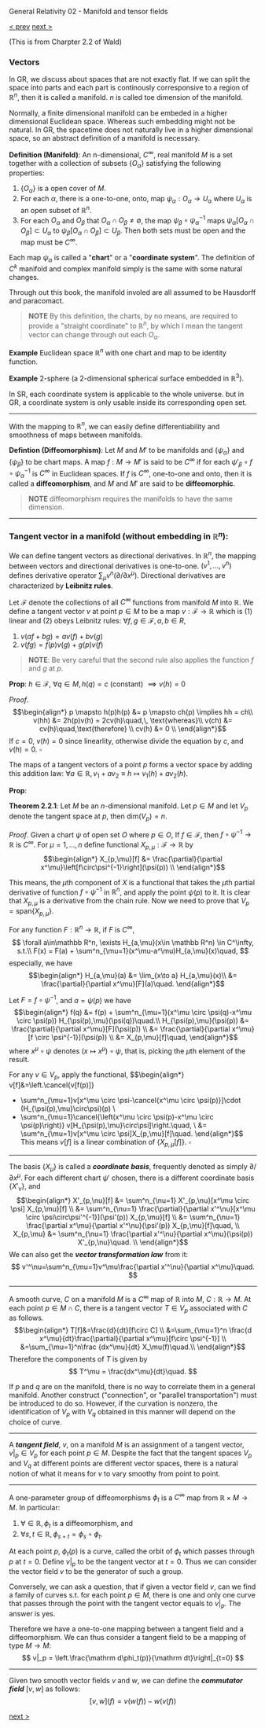 General Relativity 02 - Manifold and tensor fields

[< prev](/read.php?page=wald-gr/gr-01)
[next >](/read.php?page=wald-gr/gr-03)

(This is from Charpter 2.2 of Wald)

### Vectors

In GR, we discuss about spaces that are not exactly flat. If we can split the space into parts and each part is continously corresponsive to a region of $\mathbb R^n$, then it is called a manifold. $n$ is called toe dimension of the manifold.

Normally, a finite dimensional manifold can be embeded in a higher dimensional Euclidean space. Whereas such embedding might not be natural. In GR, the spacetime does not naturally live in a higher dimensional space, so an abstract definition of a manifold is necessary.

**Definition (Manifold)**: An n-dimensional, $C^\infty$, real manifold $M$ is a set together with a collection of subsets $\{O_\alpha\}$ satisfying the following properties:

1. $\{O_\alpha\}$ is a open cover of $M$.
2. For each $\alpha$, there is a one-to-one, onto, map $\psi_\alpha: O_\alpha \to U_\alpha$ where $U_\alpha$ is an open subset of $\mathbb R^n$.
3. For each $O_\alpha$ and $O_\beta$ that $O_\alpha \cap O_\beta \neq \emptyset$, the map $\psi_\beta \circ \psi_\alpha^{-1}$ maps $\psi_\alpha[O_\alpha \cap O_\beta] \subset U_\alpha$ to $\psi_\beta[O_\alpha \cap O_\beta] \subset U_\beta$. Then both sets must be open and the map must be $C^\infty$.

Each map $\psi_\alpha$ is called a "**chart**" or a "**coordinate system**". The definition of $C^k$ manifold and complex manifold simply is the same with some natural changes.

Through out this book, the manifold involed are all assumed to be Hausdorff and paracomact.

> **NOTE** By this definition, the charts, by no means, are required to provide a "straight coordinate" to $\mathbb R^n$, by which I mean the tangent vector can change through out each $O_\alpha$.

**Example** Euclidean space $\mathbb R^n$ with one chart and map to be identity function.

**Example** 2-sphere (a 2-dimensional spherical surface embedded in $\mathbb R^3$).

In SR, each coordinate system is applicable to the whole universe. but in GR, a coordinate system is only usable inside its corresponding open set.

---

With the mapping to $\mathbb R^n$, we can easily define differentiability and smoothness of maps between manifolds.

**Defintion (Diffeomorphism)**: Let $M$ and $M'$ to be manifolds and $\{\psi_\alpha\}$ and $\{\psi_\beta\}$ to be chart maps. A map $f:M\to M'$ is said to be $C^\infty$ if for each $\psi'_\beta \circ f \circ \psi_\alpha^{-1}$ is $C^\infty$ in Euclidean spaces. If $f$ is $C^\infty$, one-to-one and onto, then it is called a **diffeomorphism**, and $M$ and $M'$ are said to be **diffeomorphic**.

> **NOTE** diffeomorphism requires the manifolds to have the same dimension.

---

### Tangent vector in a manifold (without embedding in $\mathbb R^n$):

We can define tangent vectors as directional derivatives. In $\mathbb R^n$, the mapping between vectors and directional derivatives is one-to-one. $(v^1,...,v^n)$ defines derivative operator $\sum_\mu v^n(\partial/\partial x^\mu)$. Directional derivatives are characterized by **Leibnitz rules**.

Let $\mathcal F$ denote the collections of all $C^\infty$ functions from manifold $M$ into $\mathbb R$. We define a tangent vector $v$ at point $p \in M$ to be a map $v: \mathcal F \to \mathbb R$ which is (1) linear and (2) obeys Leibnitz rules: $\forall f,g \in \mathcal F, a, b \in R,$

1. $v(af+bg)=av(f) + bv(g)$
2. $v(fg) = f(p)v(g) + g(p)v(f)$

>**NOTE**: Be very careful that the second rule also applies the function $f$ and $g$ at $p$.

**Prop**: $h\in\mathcal F,\ \forall q \in M, h(q) = c \text{ (constant) } \implies v(h) = 0$

_Proof_.
$$\begin{align*}
p \mapsto h(p)h(p) &= p \mapsto ch(p) \implies hh = ch\\
v(hh) &= 2h(p)v(h) = 2cv(h)\quad,\, \text{whereas}\\
v(ch) &= cv(h)\quad,\text{therefore} \\
cv(h) &= 0 \\
\end{align*}$$
If $c = 0$, $v(h) = 0$ since linearlity, otherwise divide the equation by $c$, and $v(h) = 0$. $\square$

The maps of a tangent vectors of a point $p$ forms a vector space by adding this addition law: $\forall a \in \mathbb R, v_1 + av_2 \equiv h \mapsto v_1(h) + av_2(h)$.

**Prop**:

**Theorem 2.2.1**: Let $M$ be an $n$-dimensional manifold. Let $p\in M$ and let $V_p$ denote the tangent space at $p$, then $\mathrm {dim}(V_p) = n$.

_Proof_. Given a chart $\psi$ of open set $O$ where $p \in O$, If $f \in \mathcal F$, then $f\circ \psi^{-1} \to \mathbb R$ is $C^\infty$. For $\mu = 1, ..., n$ define functional $X_{p,\mu}: \mathcal F \to \mathbb R$ by
$$\begin{align*}
X_{p,\mu}[f] &= \frac{\partial}{\partial x^\mu}\left[f\circ\psi^{-1}\right](\psi(p)) \\
\end{align*}$$

This means, the $\mu$th component of $X$ is a functional that takes the $\mu$th partial derivative of function $f\circ\psi^{-1}$ in $\mathbb R^n$, and apply the point $\psi(p)$ to it.
It is clear that $X_{p,\mu}$ is a derivative from the chain rule. Now we need to prove that $V_p = \mathrm{span}\left\{X_{p,\mu}\right\}$.

For any function $F: \mathbb R^n \to \mathbb R$, if $F$ is $C^\infty$,
$$
\forall a\in\mathbb R^n, \exists H_{a,\mu}(x\in \mathbb R^n) \in C^\infty, s.t.\\
F(x) = F(a) + \sum^n_{\mu=1}(x^\mu-a^\mu)H_{a,\mu}(x)\quad,
$$
especially, we have
$$\begin{align*}
H_{a,\mu}(a)  &= \lim_{x\to a} H_{a,\mu}(x)\\
          &= \frac{\partial}{\partial x^\mu}[F](a)\quad.
\end{align*}$$

Let $F= f\circ \psi^{-1}$, and $a=\psi(p)$ we have
$$\begin{align*}
f(q) &= f(p) + \sum^n_{\mu=1}(x^\mu \circ \psi(q)-x^\mu \circ \psi(p)) H_{\psi(p),\mu}(\psi(q))\quad.\\
H_{\psi(p),\mu}(\psi(p)) &= \frac{\partial}{\partial x^\mu}[F](\psi(p)) \\
      &= \frac{\partial}{\partial x^\mu}[f \circ \psi^{-1}](\psi(p)) \\
      &= X_{p,\mu}[f]\quad,
\end{align*}$$
where $x^\mu \circ \psi$ denotes $(x\mapsto x^\mu) \circ \psi$, that is, picking the $\mu$th element of the result.

For any $v \in V_p$, apply the functional,
$$\begin{align*}
v[f]&=\left.\cancel{v[f(p)]}
  + \sum^n_{\mu=1}v[x^\mu \circ \psi-\cancel{x^\mu \circ \psi(p)}]\cdot (H_{\psi(p),\mu}\circ\psi)(p) \\
  + \sum^n_{\mu=1}\cancel{\left(x^\mu \circ \psi(p)-x^\mu \circ \psi(p)\right)} v[H_{\psi(p),\mu}\circ\psi]\right.\quad, \\
  &= \sum^n_{\mu=1}v[x^\mu \circ \psi]X_{p,\mu}[f]\quad.
\end{align*}$$
This means $v[f]$ is a linear combination of $\{X_{p,\mu}[f]\}$. $\square$

---

The basis $\{X_\mu\}$ is called a ***coordinate basis***, frequently denoted as simply $\partial/\partial x^\mu$. For each different chart $\psi'$ chosen, there is a different coordinate basis $\{X'_\nu\}$, and
$$\begin{align*}
X'_{p,\nu}[f] &= \sum^n_{\nu=1} X'_{p,\nu}[x^\mu \circ \psi] X_{p,\mu}[f] \\
&= \sum^n_{\nu=1} \frac{\partial}{\partial x'^\nu}[x^\mu \circ \psi\circ\psi'^{-1}](\psi'(p)) X_{p,\mu}[f] \\
&= \sum^n_{\nu=1} \frac{\partial x^\mu}{\partial x'^\nu}(\psi'(p)) X_{p,\mu}[f]\quad, \\
X_{p,\mu} &= \sum^n_{\nu=1} \frac{\partial x'^\nu}{\partial x^\mu}(\psi(p)) X'_{p,\nu}\quad. \\
\end{align*}$$
We can also get the ***vector transformation law*** from it:
$$
v'^\nu=\sum^n_{\mu=1}v^\mu\frac{\partial x'^\nu}{\partial x^\mu}\quad.
$$

---

A smooth curve, $C$ on a manifold $M$ is a $C^\infty$ map of $\mathbb R$ into $M$, $C: \mathbb R \to M$. At each point $p \in M \cap C$, there is a tangent vector $T \in V_p$ associated with $C$ as follows.
$$\begin{align*}
T[f]&=\frac{d}{dt}[f\circ C] \\
    &=\sum_{\mu=1}^n \frac{d x^\mu}{dt}\frac{\partial}{\partial x^\mu}[f\circ \psi^{-1}] \\
    &=\sum_{\mu=1}^n\frac {dx^\mu}{dt} X_\mu(f)\quad.\\
\end{align*}$$
Therefore the components of $T$ is given by $$
T^\mu = \frac{dx^\mu}{dt}\quad.
$$

If $p$ and $q$ are on the manifold, there is no way to correlate them in a general manifold. Another construct ("connection", or "parallel transportation") must be introduced to do so. However, if the curvation is nonzero, the identification of $V_p$ with $V_q$ obtained in this manner will depend on the choice of curve.

---

A ***tangent field***, $v$, on a manifold $M$ is an assignment of a tangent vector, $v\vert_p \in V_p$ for each point $p \in M$. Despite the fact that the tangent spaces $V_p$ and $V_q$ at different points are different vector spaces, there is a natural notion of what it means for $v$ to vary smoothy from point to point.

---

A one-parameter group of diffeomorphisms $\phi_t$ is a $C^\infty$ map from $\mathbb R \times M \to M$. In particular:

1. $\forall \in\mathbb R, \phi_t$ is a diffeomorphism, and
2. $\forall s, t \in \mathbb R, \phi_{s+t} = \phi_s \circ \phi_t$.

At each point $p$, $\phi_t(p)$ is a curve, called the orbit of $\phi_t$ which passes through $p$ at $t=0$. Define $v|_p$ to be the tangent vector at $t=0$. Thus we can consider the vector field $v$ to be the generator of such a group.

Conversely, we can ask a question, that if given a vector field $v$, can we find a family of curves s.t. for each point $p \in M$, there is one and only one curve that passes through the point with the tangent vector equals to $v\vert_p$. The answer is yes.

Therefore we have a one-to-one mapping between a tangent field and a diffeomorphism. We can thus consider a tangent field to be a mapping of type $M \to M$:
$$
v|_p = \left.\frac{\mathrm d\phi_t(p)}{\mathrm dt}\right|_{t=0}
$$


---

Given two smooth vector fields $v$ and $w$, we can define the ***commutator field*** $[v, w]$ as follows:
$$
[v,w](f) = v(w(f)) - w(v(f))
$$

[next >](/read.php?page=wald-gr/gr-03)